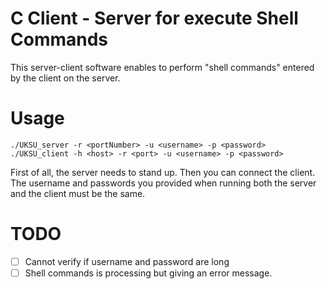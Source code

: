 # C Client - Server for execute Shell Commands
This server-client software enables to perform "shell commands" entered by the client on the server. 

# Usage
```
./UKSU_server -r <portNumber> -u <username> -p <password>
./UKSU_client -h <host> -r <port> -u <username> -p <password>
```
First of all, the server needs to stand up. Then you can connect the client. 
The username and passwords you provided when running both the server and the client must be the same.

# TODO

- [ ] Cannot verify if username and password are long
- [ ] Shell commands is processing but giving an error message.